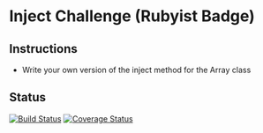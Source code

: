 Inject Challenge (Rubyist Badge)
================

Instructions
-------

* Write your own version of the inject method for the Array class

Status
-----

[![Build Status](https://travis-ci.org/chweeks/inject-challenge.svg?branch=master)](https://travis-ci.org/chweeks/inject-challenge.svg?branch=master)
[![Coverage Status](https://travis-ci.org/chweeks/inject-challenge.svg?branch=master)](https://travis-ci.org/chweeks/inject-challenge.svg?branch=master)
